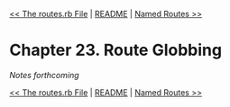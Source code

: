 [&lt;&lt; The routes.rb File](ch22-the-routes.rb-file.md) | [README](README.md) | [Named Routes &gt;&gt;](ch24-named-routes.md)

# Chapter 23. Route Globbing

*Notes forthcoming*

[&lt;&lt; The routes.rb File](ch22-the-routes.rb-file.md) | [README](README.md) | [Named Routes &gt;&gt;](ch24-named-routes.md)